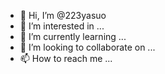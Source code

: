 - 👋 Hi, I’m @223yasuo
- 👀 I’m interested in ...
- 🌱 I’m currently learning ...
- 💞️ I’m looking to collaborate on ...
- 📫 How to reach me ...

<!---
223yasuo/223yasuo is a ✨ special ✨ repository because its `README.md` (this file) appears on your GitHub profile.
You can click the Preview link to take a look at your changes.
--->
